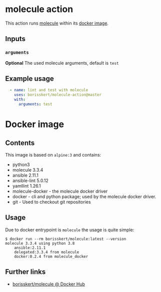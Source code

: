 # molecule action

This action runs [molecule](https://github.com/ansible-community/molecule#ansible-molecule) within its [docker image](https://hub.docker.com/repository/docker/borisskert/molecule).

## Inputs

### `arguments`

**Optional** The used molecule arguments, default is `test`

## Example usage

```yaml
  - name: lint and test with molecule
    uses: borisskert/molecule-action@master
    with:
      arguments: test
```

# Docker image

## Contents

This image is based on `alpine:3` and contains:

* python3
* molecule 3.3.4
* ansible 2.11.1
* ansible-lint 5.0.12
* yamllint 1.26.1
* molecule-docker - the molecule docker driver
* docker - cli and python package; used by the molecule docker driver.
* git - Used to checkout git repositories

## Usage

Due to docker entrypoint is `molecule` the usage is quite simple:

```shell script
$ docker run --rm borisskert/molecule:latest --version
molecule 3.3.4 using python 3.8 
    ansible:2.11.1
    delegated:3.3.4 from molecule
    docker:0.2.4 from molecule_docker
```

## Further links

* [borisskert/molecule @ Docker Hub](https://hub.docker.com/repository/docker/borisskert/molecule)
